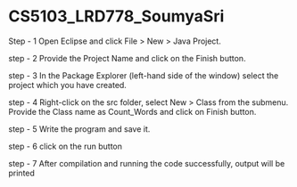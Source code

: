 # CS5103_LRD778_SoumyaSri

Step - 1
Open Eclipse and click File > New > Java Project.

step - 2
Provide the Project Name and click on the Finish button.

step - 3
In the Package Explorer (left-hand side of the window) select the project which you have created.

step - 4
Right-click on the src folder, select New > Class from the submenu. Provide the Class name as Count_Words and click on Finish button.

step - 5
Write the program and save it.

step - 6
click on the run button

step - 7
After compilation and running the code successfully, output will be printed
